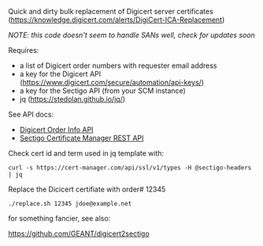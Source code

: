Quick and dirty bulk replacement of Digicert server certificates 
(https://knowledge.digicert.com/alerts/DigiCert-ICA-Replacement)

_NOTE: this code doesn't seem to handle SANs well, check for updates soon_

Requires:

- a list of Digicert order numbers with requester email address
- a key for the Digicert API (https://www.digicert.com/secure/automation/api-keys/)
- a key for the Sectigo API (from your SCM instance)
- jq  (https://stedolan.github.io/jq/)

See API docs:

- [Digicert Order  Info API](https://dev.digicert.com/services-api/orders/order-info/)
- [Sectigo Certificate Manager REST API](https://support.sectigo.com/Com_KnowledgeProductPage?c=Sectigo_Certificate_Manager_SCM)

Check cert id and term used in jq template with:

    curl -s https://cert-manager.com/api/ssl/v1/types -H @sectigo-headers | jq

Replace the Dicicert certifiate with order# 12345

    ./replace.sh 12345 jdoe@example.net

for something fancier, see also:

https://github.com/GEANT/digicert2sectigo

